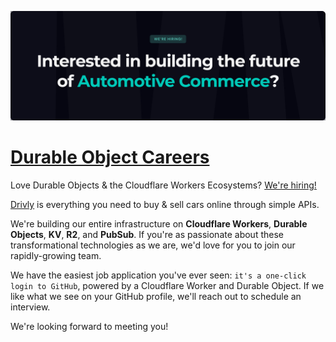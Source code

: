 [![](https://github.com/drivly/careers.do/raw/main/applyHero.svg)](https://careers.do/apply)
# [Durable Object Careers](https://careers.do)
Love Durable Objects &amp; the Cloudflare Workers Ecosystems?  [We're hiring!](https://careers.do/apply)

[Drivly](https://driv.ly) is everything you need to buy & sell cars online through simple APIs.

We're building our entire infrastructure on **Cloudflare Workers**, **Durable Objects**, **KV**, **R2**, and **PubSub**.  If you're as passionate about these transformational technologies as we are, we'd love for you to join our rapidly-growing team.

We have the easiest job application you've ever seen: `it's a one-click login to GitHub`, powered by a Cloudflare Worker and Durable Object.  If we like what we see on your GitHub profile, we'll reach out to schedule an interview.

We're looking forward to meeting you!
